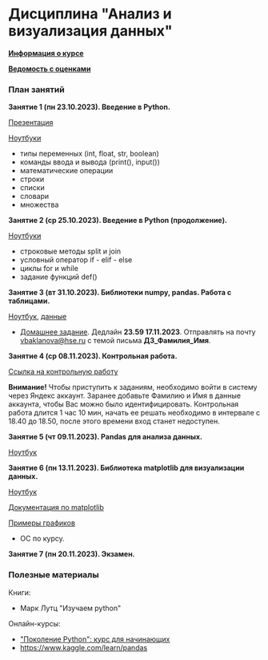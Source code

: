 # Дисциплина "Анализ и визуализация данных"

[__Информация о курсе__](https://github.com/Bakibak/Python_CM/blob/main/Лекции/Организационная%20часть.pdf)

[__Ведомость с оценками__](https://docs.google.com/spreadsheets/d/10_LYPeYgJ5l3Cvdfm7Acmyil5v7Fz8TMtd8FtxOYK9M/edit?usp=sharing)

### План занятий

__Занятие 1 (пн 23.10.2023). Введение в Python.__

[Презентация](https://github.com/Bakibak/Python_CM/blob/main/Лекции/Введение%20в%20Python.pdf)

[Ноутбуки](https://github.com/Bakibak/Python_CM/tree/main/Ноутбуки/Семинар%201)

- типы переменных (int, float, str, boolean)
- команды ввода и вывода (print(), input())
- математические операции
- строки
- списки
- словари
- множества

__Занятие 2 (ср 25.10.2023). Введение в Python (продолжение).__

[Ноутбуки](https://github.com/Bakibak/Python_CM/tree/main/Ноутбуки/Семинар%202)

- строковые методы split и join
- условный оператор if - elif - else
- циклы for и while
- задание функций def()
  
__Занятие 3 (вт 31.10.2023). Библиотеки numpy, pandas. Работа с таблицами.__

[Ноутбук](https://github.com/Bakibak/Python_CM/blob/main/Ноутбуки/Seminar_3_4.ipynb), [данные](https://github.com/Bakibak/Python_CM/blob/main/Данные/wine_reviews.csv.zip)

*  [Домашнее задание](https://github.com/Bakibak/Python_CM/blob/main/Ноутбуки/homework-practice-01.ipynb). Дедлайн **23.59 17.11.2023**. Отправлять на почту vbaklanova@hse.ru с темой письма **ДЗ_Фамилия_Имя**.            

__Занятие 4 (ср 08.11.2023). Контрольная работа.__

[Ссылка на контрольную работу](https://contest.yandex.ru/contest/45644)

__Внимание!__ Чтобы приступить к заданиям, необходимо войти в систему через Яндекс аккаунт. Заранее добавьте Фамилию и Имя в данные аккаунта, чтобы Вас можно было идентифицировать. Контрольная работа длится 1 час 10 мин, начать ее решать необходимо в интервале с 18.40 до 18.50, после этого времени вход станет недоступен. 

__Занятие 5 (чт 09.11.2023). Рandas для анализа данных.__

[Ноутбук](https://github.com/Bakibak/Python_CM/blob/main/Ноутбуки/Seminar_3_4.ipynb)

__Занятие 6 (пн 13.11.2023). Библиотека matplotlib для визуализации данных.__

[Ноутбук]()

[Документация по matplotlib](https://github.com/Bakibak/Python_CM/blob/main/Лекции/Matplotlib.book.pdf)

[Примеры графиков](https://matplotlib.org/stable/plot_types/basic/index.html)

* ОС по курсу.

__Занятие 7 (пн 20.11.2023). Экзамен.__



### Полезные материалы
Книги:
* Марк Лутц "Изучаем python"

Онлайн-курсы:
* ["Поколение Python": курс для начинающих](https://stepik.org/course/58852/syllabus)
* https://www.kaggle.com/learn/pandas
